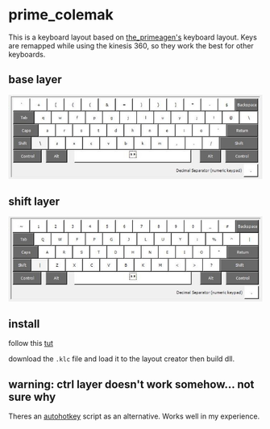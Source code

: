 # prime_colemak

This is a keyboard layout based on
[the_primeagen's](https://github.com/ThePrimeagen/keyboards) keyboard layout.
Keys are remapped while using the kinesis 360, so they work the best for other
keyboards.

## base layer
![base layer](./prime_colemak_base.jpg)


## shift layer
![base layer](./prime_colemak_shft.jpg)


## install

follow this
[tut](https://www.addictivetips.com/windows-tips/install-custom-keyboard-windows-10/)

download the `.klc` file and load it to the layout creator then build dll.

## warning: ctrl layer doesn't work somehow... not sure why

Theres an [autohotkey](https://www.autohotkey.com/) script as an alternative.
Works well in my experience.
